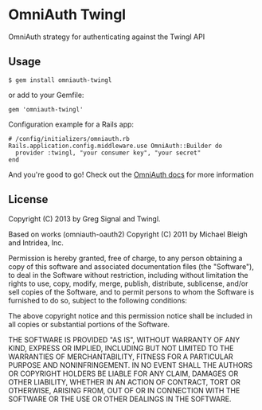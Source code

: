 # OmniAuth Twingl

OmniAuth strategy for authenticating against the Twingl API

## Usage

    $ gem install omniauth-twingl

or add to your Gemfile:

    gem 'omniauth-twingl'

Configuration example for a Rails app:

    # /config/initializers/omniauth.rb
    Rails.application.config.middleware.use OmniAuth::Builder do
      provider :twingl, "your consumer key", "your secret"
    end

And you're good to go! Check out the [OmniAuth
docs](https://github.com/intridea/omniauth) for more information

## License

Copyright (C) 2013 by Greg Signal and Twingl.

Based on works (omniauth-oauth2) Copyright (C) 2011 by Michael Bleigh and
Intridea, Inc.

Permission is hereby granted, free of charge, to any person obtaining a copy
of this software and associated documentation files (the "Software"), to deal
in the Software without restriction, including without limitation the rights
to use, copy, modify, merge, publish, distribute, sublicense, and/or sell
copies of the Software, and to permit persons to whom the Software is
furnished to do so, subject to the following conditions:

The above copyright notice and this permission notice shall be included in
all copies or substantial portions of the Software.

THE SOFTWARE IS PROVIDED "AS IS", WITHOUT WARRANTY OF ANY KIND, EXPRESS OR
IMPLIED, INCLUDING BUT NOT LIMITED TO THE WARRANTIES OF MERCHANTABILITY,
FITNESS FOR A PARTICULAR PURPOSE AND NONINFRINGEMENT. IN NO EVENT SHALL THE
AUTHORS OR COPYRIGHT HOLDERS BE LIABLE FOR ANY CLAIM, DAMAGES OR OTHER
LIABILITY, WHETHER IN AN ACTION OF CONTRACT, TORT OR OTHERWISE, ARISING FROM,
OUT OF OR IN CONNECTION WITH THE SOFTWARE OR THE USE OR OTHER DEALINGS IN
THE SOFTWARE.
